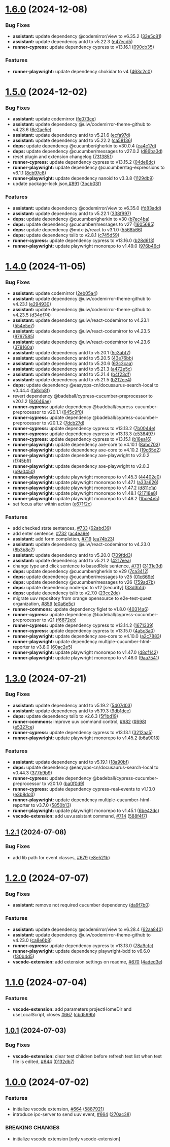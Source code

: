 # [1.6.0](https://github.com/e2e-test-quest/uuv/compare/vscode-extension-v1.5.0...vscode-extension-v1.6.0) (2024-12-08)


### Bug Fixes

* **assistant:** update dependency @codemirror/view to v6.35.2 ([33e5c81](https://github.com/e2e-test-quest/uuv/commit/33e5c810caa5c19f96305f721bb10ab8d762ec64))
* **assistant:** update dependency antd to v5.22.3 ([e47ecd5](https://github.com/e2e-test-quest/uuv/commit/e47ecd56df07c844e3b448e0d02204903c1eb879))
* **runner-cypress:** update dependency cypress to v13.16.1 ([090cb35](https://github.com/e2e-test-quest/uuv/commit/090cb35efa1ad5c30a44ec4565a653eff1117fc7))


### Features

* **runner-playwright:** update dependency chokidar to v4 ([463c2c0](https://github.com/e2e-test-quest/uuv/commit/463c2c01f60c9ade5de26b1ce2c61c3e27e95cf2))

# [1.5.0](https://github.com/e2e-test-quest/uuv/compare/vscode-extension-v1.4.0...vscode-extension-v1.5.0) (2024-12-02)


### Bug Fixes

* **assistant:** update codemirror ([fe073ce](https://github.com/e2e-test-quest/uuv/commit/fe073ce266a22c26b9c3dc90d499c2d51e345f5e))
* **assistant:** update dependency @uiw/codemirror-theme-github to v4.23.6 ([6e2ae5e](https://github.com/e2e-test-quest/uuv/commit/6e2ae5e9380fdba6b452fd7c5b51fe01ca109585))
* **assistant:** update dependency antd to v5.21.6 ([ecfa97d](https://github.com/e2e-test-quest/uuv/commit/ecfa97d5ba0178db2a63c30ab6580ad08e597baf))
* **assistant:** update dependency antd to v5.22.2 ([ca58136](https://github.com/e2e-test-quest/uuv/commit/ca581367951ff18f4abdd048e92fd9f34582c7ff))
* **deps:** update dependency @cucumber/gherkin to v30.0.4 ([ca4c17d](https://github.com/e2e-test-quest/uuv/commit/ca4c17d20f08c9819b6e335fa6acced2ca5c675a))
* **deps:** update dependency @cucumber/messages to v27.0.2 ([d86ba3d](https://github.com/e2e-test-quest/uuv/commit/d86ba3d9509f035873c991332a5d843c52696d0b))
* reset plugin and extension changelog ([7313851](https://github.com/e2e-test-quest/uuv/commit/73138518e35d68363be926687dff072119606ced))
* **runner-cypress:** update dependency cypress to v13.15.2 ([04de8dc](https://github.com/e2e-test-quest/uuv/commit/04de8dce6acef5be29c0773edc9e6a814d4bd1db))
* **runner-playwright:** update dependency @cucumber/tag-expressions to v6.1.1 ([8cb97c8](https://github.com/e2e-test-quest/uuv/commit/8cb97c8bd16a3e891b5579dfaefc279b3cbee0f0))
* **runner-playwright:** update dependency nanoid to v3.3.8 ([1129db9](https://github.com/e2e-test-quest/uuv/commit/1129db97724767746ff6e83e99fcf2a842953ed5))
* update package-lock.json,[#891](https://github.com/e2e-test-quest/uuv/issues/891) ([3bcb03f](https://github.com/e2e-test-quest/uuv/commit/3bcb03f8522bb96df366aade023c0c104a70bcf0))


### Features

* **assistant:** update dependency @codemirror/view to v6.35.0 ([fd83add](https://github.com/e2e-test-quest/uuv/commit/fd83add8a853f97a5e402c41c6e8963ec6a194c4))
* **assistant:** update dependency antd to v5.22.1 ([338f997](https://github.com/e2e-test-quest/uuv/commit/338f9979a03d7d9c285cb434852e8009644c7e85))
* **deps:** update dependency @cucumber/gherkin to v30 ([b7ec4ba](https://github.com/e2e-test-quest/uuv/commit/b7ec4ba293cbfbfb0232fc1a7129e91a530c254c))
* **deps:** update dependency @cucumber/messages to v27 ([1605685](https://github.com/e2e-test-quest/uuv/commit/1605685524ae19a92898889a9dd790da9f72bf9a))
* **deps:** update dependency @mdx-js/react to v3.1.0 ([5568b66](https://github.com/e2e-test-quest/uuv/commit/5568b66fb6cf96da160e12d2043ae33a79a87f6d))
* **deps:** update dependency tslib to v2.8.1 ([c745d59](https://github.com/e2e-test-quest/uuv/commit/c745d59f74e7cf264b0ae97f349b34310e040410))
* **runner-cypress:** update dependency cypress to v13.16.0 ([b28d613](https://github.com/e2e-test-quest/uuv/commit/b28d613e87e36014b1a2d4f9099e870e8014c38a))
* **runner-playwright:** update playwright monorepo to v1.49.0 ([976b46c](https://github.com/e2e-test-quest/uuv/commit/976b46cebfeb88faa1a2767f04ee43d89303ad91))

# [1.4.0](https://github.com/e2e-test-quest/uuv/compare/vscode-extension-v1.3.0...vscode-extension-v1.4.0) (2024-11-05)


### Bug Fixes

* **assistant:** update codemirror ([2eb05a4](https://github.com/e2e-test-quest/uuv/commit/2eb05a46b68ce549dc72cc98c62c09c0dbcfd42f))
* **assistant:** update dependency @uiw/codemirror-theme-github to v4.23.1 ([e294930](https://github.com/e2e-test-quest/uuv/commit/e2949303b2cf97af6ea9853fb270aa8c2e64bc10))
* **assistant:** update dependency @uiw/codemirror-theme-github to v4.23.5 ([d34df74](https://github.com/e2e-test-quest/uuv/commit/d34df74d8fbd56f2cb2a6dd9168ccc148d598289))
* **assistant:** update dependency @uiw/react-codemirror to v4.23.1 ([554e5e7](https://github.com/e2e-test-quest/uuv/commit/554e5e7997c8d1065345ddd9de0a63722fd97f1e))
* **assistant:** update dependency @uiw/react-codemirror to v4.23.5 ([9767585](https://github.com/e2e-test-quest/uuv/commit/9767585affc6d2173a72c6ac661ceed355fd7ba5))
* **assistant:** update dependency @uiw/react-codemirror to v4.23.6 ([378160a](https://github.com/e2e-test-quest/uuv/commit/378160a144eff3d0b041797c7f480cc4663eb1d3))
* **assistant:** update dependency antd to v5.20.1 ([5c3abf7](https://github.com/e2e-test-quest/uuv/commit/5c3abf7872455038ac038dd6abdf81f024a3c14f))
* **assistant:** update dependency antd to v5.20.5 ([43e76bb](https://github.com/e2e-test-quest/uuv/commit/43e76bb51b7698c3c6d776d738edc6836a7c5302))
* **assistant:** update dependency antd to v5.20.6 ([63c3caa](https://github.com/e2e-test-quest/uuv/commit/63c3caa427c4fc4000a8a54f9cfde5ebbd6c43c0))
* **assistant:** update dependency antd to v5.21.3 ([a472e5c](https://github.com/e2e-test-quest/uuv/commit/a472e5cc5d3801c03bb7a8d63e233f5cfef8fa07))
* **assistant:** update dependency antd to v5.21.4 ([b4f23df](https://github.com/e2e-test-quest/uuv/commit/b4f23df6bc3c9919e4e1e38a42b5f2d33bbe5582))
* **assistant:** update dependency antd to v5.21.5 ([b212ee4](https://github.com/e2e-test-quest/uuv/commit/b212ee4acc24452e4c4a6b91caac6d8abb854036))
* **deps:** update dependency @easyops-cn/docusaurus-search-local to v0.44.4 ([fa8cb8f](https://github.com/e2e-test-quest/uuv/commit/fa8cb8fb5addee1915d733c601bf04b4494afb5f))
* revert dependency @badeball/cypress-cucumber-preprocessor to v20.1.2 ([84646ae](https://github.com/e2e-test-quest/uuv/commit/84646aed57562c6461ae561fc7bdffb98fe78c6a))
* **runner-cypress:** update dependency @badeball/cypress-cucumber-preprocessor to v20.1.1 ([645c9f0](https://github.com/e2e-test-quest/uuv/commit/645c9f0dd38a92258d311adfcbda9b58ab37929e))
* **runner-cypress:** update dependency @badeball/cypress-cucumber-preprocessor to v20.1.2 ([7dcb27d](https://github.com/e2e-test-quest/uuv/commit/7dcb27dec15293aacaad90684bd9eeb290c66e45))
* **runner-cypress:** update dependency cypress to v13.13.2 ([7b0044e](https://github.com/e2e-test-quest/uuv/commit/7b0044efdf2448c6883029e9cefcae05927d5264))
* **runner-cypress:** update dependency cypress to v13.13.3 ([c536497](https://github.com/e2e-test-quest/uuv/commit/c536497539eeead0b8b14bf5901ac0622e6339c1))
* **runner-cypress:** update dependency cypress to v13.15.1 ([b18ea16](https://github.com/e2e-test-quest/uuv/commit/b18ea164773135b5f331947c0a1664625134cbd7))
* **runner-playwright:** update dependency axe-core to v4.10.1 ([8abc703](https://github.com/e2e-test-quest/uuv/commit/8abc7032fd176f5d5df1fcca888aa6c6ae73e110))
* **runner-playwright:** update dependency axe-core to v4.10.2 ([19c65d2](https://github.com/e2e-test-quest/uuv/commit/19c65d2da4538d92f7d1b883b7117c3c52cedac4))
* **runner-playwright:** update dependency axe-playwright to v2.0.2 ([f745bff](https://github.com/e2e-test-quest/uuv/commit/f745bffabe494a88962d7d38e7b7450c9f324d52))
* **runner-playwright:** update dependency axe-playwright to v2.0.3 ([b9a0450](https://github.com/e2e-test-quest/uuv/commit/b9a0450f378ee22850cdf9916eb5ee768ff772f5))
* **runner-playwright:** update playwright monorepo to v1.45.3 ([44402e0](https://github.com/e2e-test-quest/uuv/commit/44402e032cdf996ec6a5ea14f4e3eda7615fc13f))
* **runner-playwright:** update playwright monorepo to v1.47.1 ([a33a626](https://github.com/e2e-test-quest/uuv/commit/a33a6267074f966e8a7ca761ec5b11a50c21734b))
* **runner-playwright:** update playwright monorepo to v1.47.2 ([d811c1a](https://github.com/e2e-test-quest/uuv/commit/d811c1a4bdd5d9db8258f3ad4eff5a44003c988f))
* **runner-playwright:** update playwright monorepo to v1.48.1 ([21718e8](https://github.com/e2e-test-quest/uuv/commit/21718e8078a3bc27f7359e729f3b8a4912ba4228))
* **runner-playwright:** update playwright monorepo to v1.48.2 ([1bce4e5](https://github.com/e2e-test-quest/uuv/commit/1bce4e5d0a310d1fd4ea64299adf3c8e30f51d2f))
* set focus after within action ([e671f2c](https://github.com/e2e-test-quest/uuv/commit/e671f2c378e21c90b7f1a57cc4f9ab7481c59283))


### Features

* add checked state sentences, [#733](https://github.com/e2e-test-quest/uuv/issues/733) ([62abd39](https://github.com/e2e-test-quest/uuv/commit/62abd394259574965d543fc5e40c3854f3dbaf1d))
* add enter sentence, [#732](https://github.com/e2e-test-quest/uuv/issues/732) ([ac4ea9e](https://github.com/e2e-test-quest/uuv/commit/ac4ea9e1fdf27a0c17827f54e12b3f487db66e4d))
* **assistant:** add form completion, [#719](https://github.com/e2e-test-quest/uuv/issues/719) ([ea74b23](https://github.com/e2e-test-quest/uuv/commit/ea74b239c37c1b30b155400d6f2f30a939975d3e))
* **assistant:** update dependency @uiw/react-codemirror to v4.23.0 ([8b3b8c7](https://github.com/e2e-test-quest/uuv/commit/8b3b8c77d8bc6fa30e7077f57575b8d2914eb3a6))
* **assistant:** update dependency antd to v5.20.0 ([709fdd3](https://github.com/e2e-test-quest/uuv/commit/709fdd3b222b2b9ff4a6fcc0649e704ad81327b1))
* **assistant:** update dependency antd to v5.21.2 ([4217eea](https://github.com/e2e-test-quest/uuv/commit/4217eea842a5e2b77cddd37062137f78de757a65))
* change type and click sentence to basedRole sentence, [#731](https://github.com/e2e-test-quest/uuv/issues/731) ([3131e3d](https://github.com/e2e-test-quest/uuv/commit/3131e3d5eecbf6b04a06ba70b20ebe041690747c))
* **deps:** update dependency @cucumber/gherkin to v29 ([7ca3412](https://github.com/e2e-test-quest/uuv/commit/7ca34128b6d70a09a1bd1fc5c600873ff4701be4))
* **deps:** update dependency @cucumber/messages to v25 ([01c669e](https://github.com/e2e-test-quest/uuv/commit/01c669e386869658227d92ee5f0b5ebd3fdcda3e))
* **deps:** update dependency @cucumber/messages to v26 ([759ad7b](https://github.com/e2e-test-quest/uuv/commit/759ad7b2cdab61d7655f69413cac7a62b14f3bdb))
* **deps:** update dependency node-ipc to v12 [security] ([33d3bfd](https://github.com/e2e-test-quest/uuv/commit/33d3bfdf6a057a8c57c655b099a21a32294d79e8))
* **deps:** update dependency tslib to v2.7.0 ([23cc2de](https://github.com/e2e-test-quest/uuv/commit/23cc2de00462008055e8e8303aaf1468b5d9a870))
* migrate uuv repository from orange opensource to e2e-test-quest organization, [#859](https://github.com/e2e-test-quest/uuv/issues/859) ([e0a6e5c](https://github.com/e2e-test-quest/uuv/commit/e0a6e5ca572a43b031228db469cfd2f7b669bdaa))
* **runner-commons:** update dependency figlet to v1.8.0 ([40314a6](https://github.com/e2e-test-quest/uuv/commit/40314a64a4fe9f3b2b0edb0a6b1cb5259734bea4))
* **runner-cypress:** update dependency @badeball/cypress-cucumber-preprocessor to v21 ([f6872eb](https://github.com/e2e-test-quest/uuv/commit/f6872eb301cf15628ca5d0c722e5137d63248048))
* **runner-cypress:** update dependency cypress to v13.14.2 ([1671339](https://github.com/e2e-test-quest/uuv/commit/1671339c850a7f967d5b1d18443a3975696f238e))
* **runner-cypress:** update dependency cypress to v13.15.0 ([4a5c3a0](https://github.com/e2e-test-quest/uuv/commit/4a5c3a05b9c8dc0071275094ccd92efc63644054))
* **runner-playwright:** update dependency axe-core to v4.10.0 ([a2c7883](https://github.com/e2e-test-quest/uuv/commit/a2c78835c97cec52f0c9d45116da987ce5a5445b))
* **runner-playwright:** update dependency multiple-cucumber-html-reporter to v3.8.0 ([60ac2e5](https://github.com/e2e-test-quest/uuv/commit/60ac2e5d4c60f035299fd10fbfa5907ade72dd1c))
* **runner-playwright:** update playwright monorepo to v1.47.0 ([d8cf142](https://github.com/e2e-test-quest/uuv/commit/d8cf14292602977514c6f1a43fe52057778fc353))
* **runner-playwright:** update playwright monorepo to v1.48.0 ([9aa7541](https://github.com/e2e-test-quest/uuv/commit/9aa75414bc87e90a17b752875c4bead0f99c2d50))

# [1.3.0](https://github.com/Orange-OpenSource/uuv/compare/vscode-extension-v1.2.1...vscode-extension-v1.3.0) (2024-07-21)


### Bug Fixes

* **assistant:** update dependency antd to v5.19.2 ([5407d03](https://github.com/Orange-OpenSource/uuv/commit/5407d0317107bab2dfeae396d13186f9ec941f8f))
* **assistant:** update dependency antd to v5.19.3 ([9db1dce](https://github.com/Orange-OpenSource/uuv/commit/9db1dce802e44b7e5c4399dd9e059b9506b87929))
* **deps:** update dependency tslib to v2.6.3 ([5f1bd19](https://github.com/Orange-OpenSource/uuv/commit/5f1bd190dce41dd51bbe2cad652fe39a09ff132d))
* **runner-commons:** improve uuv command control, [#682](https://github.com/Orange-OpenSource/uuv/issues/682) ([#698](https://github.com/Orange-OpenSource/uuv/issues/698)) ([e5327ce](https://github.com/Orange-OpenSource/uuv/commit/e5327ceb3c3bb1cdb6c6d9f87852ea14ab3b8700))
* **runner-cypress:** update dependency cypress to v13.13.1 ([3212aa5](https://github.com/Orange-OpenSource/uuv/commit/3212aa58f4d71f6ca45d1b6a66c2e7132f8ad505))
* **runner-playwright:** update playwright monorepo to v1.45.2 ([b6a9018](https://github.com/Orange-OpenSource/uuv/commit/b6a901858453418aa2b10db43878bbe18d45fafd))


### Features

* **assistant:** update dependency antd to v5.19.1 ([18a90bf](https://github.com/Orange-OpenSource/uuv/commit/18a90bf2d8e0918c8c3f5c10f17eb32a53df5d0e))
* **deps:** update dependency @easyops-cn/docusaurus-search-local to v0.44.3 ([377b9b9](https://github.com/Orange-OpenSource/uuv/commit/377b9b9779aeed86c5752c33768f26190a1385e1))
* **runner-cypress:** update dependency @badeball/cypress-cucumber-preprocessor to v20.1.0 ([ba0f0d9](https://github.com/Orange-OpenSource/uuv/commit/ba0f0d91d845c638fcbc7581fdf54c525ce20f93))
* **runner-cypress:** update dependency cypress-real-events to v1.13.0 ([e3b8dc0](https://github.com/Orange-OpenSource/uuv/commit/e3b8dc06ff6f9fb7cfee89e858676f17e1933af8))
* **runner-playwright:** update dependency multiple-cucumber-html-reporter to v3.7.0 ([5850b13](https://github.com/Orange-OpenSource/uuv/commit/5850b1362bf8d3c319b3907cae07c8f86ad67820))
* **runner-playwright:** update playwright monorepo to v1.45.1 ([6be42dc](https://github.com/Orange-OpenSource/uuv/commit/6be42dc9604f4d786db6c32499319bccda504e29))
* **vscode-extension:** add uuv.assistant command, [#714](https://github.com/Orange-OpenSource/uuv/issues/714) ([588f4f7](https://github.com/Orange-OpenSource/uuv/commit/588f4f7ea45401a6ede8176a4d63b36857d40241))

## [1.2.1](https://github.com/Orange-OpenSource/uuv/compare/vscode-extension-v1.2.0...vscode-extension-v1.2.1) (2024-07-08)


### Bug Fixes

* add lib path for event classes, [#679](https://github.com/Orange-OpenSource/uuv/issues/679) ([e8e521b](https://github.com/Orange-OpenSource/uuv/commit/e8e521ba4f3f5762cc69cdbb165ea151103d4087))

# [1.2.0](https://github.com/Orange-OpenSource/uuv/compare/vscode-extension-v1.1.0...vscode-extension-v1.2.0) (2024-07-07)


### Bug Fixes

* **assistant:** remove not required cucumber dependency ([da9f7b0](https://github.com/Orange-OpenSource/uuv/commit/da9f7b0089aeffc63604a306a799230fbcd70d3f))


### Features

* **assistant:** update dependency @codemirror/view to v6.28.4 ([62aa840](https://github.com/Orange-OpenSource/uuv/commit/62aa8407bef7f2c953d1b7fe5a0b9fc8eb02812c))
* **assistant:** update dependency @uiw/codemirror-theme-github to v4.23.0 ([ca8e6b8](https://github.com/Orange-OpenSource/uuv/commit/ca8e6b83fac8b14ac0108ba263b968a2f9706528))
* **runner-cypress:** update dependency cypress to v13.13.0 ([78a9cfc](https://github.com/Orange-OpenSource/uuv/commit/78a9cfc4b0de465c527db65618bd9b4bd70704f6))
* **runner-playwright:** update dependency playwright-bdd to v6.6.0 ([f30b4d5](https://github.com/Orange-OpenSource/uuv/commit/f30b4d5ae5177e5a4281ee742debf0c3c73b47ac))
* **vscode-extension:** add extension settings on readme, [#670](https://github.com/Orange-OpenSource/uuv/issues/670) ([4aded3e](https://github.com/Orange-OpenSource/uuv/commit/4aded3e1d4402aaf63862431764b0fcddfeb9ae5))

# [1.1.0](https://github.com/Orange-OpenSource/uuv/compare/vscode-extension-v1.0.1...vscode-extension-v1.1.0) (2024-07-04)


### Features

* **vscode-extension:** add parameters projectHomeDir and useLocalScript, closes [#667](https://github.com/Orange-OpenSource/uuv/issues/667) ([cbd599b](https://github.com/Orange-OpenSource/uuv/commit/cbd599baefaf9268a89adff90df618316a1b781f))

## [1.0.1](https://github.com/Orange-OpenSource/uuv/compare/vscode-extension-v1.0.0...vscode-extension-v1.0.1) (2024-07-03)


### Bug Fixes

* **vscode-extension:** clear test children before refresh test list when test file is edited, [#644](https://github.com/Orange-OpenSource/uuv/issues/644) ([0132db7](https://github.com/Orange-OpenSource/uuv/commit/0132db76ecd312c6a91887dc33d47121be46817f))

# [1.0.0](https://github.com/Orange-OpenSource/uuv/compare/vscode-extension-v0.0.0...vscode-extension-v1.0.0) (2024-07-02)


### Features

* initialize vscode extension, [#664](https://github.com/Orange-OpenSource/uuv/issues/664) ([5887921](https://github.com/Orange-OpenSource/uuv/commit/5887921000b054a7668d517f1ba07499521caa9b))
* introduce ipc-server to send uuv event, [#664](https://github.com/Orange-OpenSource/uuv/issues/664) ([270ac38](https://github.com/Orange-OpenSource/uuv/commit/270ac388a7abf17b0c296d029d6e12bd66a4f521))


### BREAKING CHANGES

* initialize vscode extension
[only vscode-extension]
